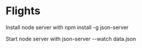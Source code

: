# Flights

Install node server with npm install -g json-server

Start node server with json-server --watch data.json
